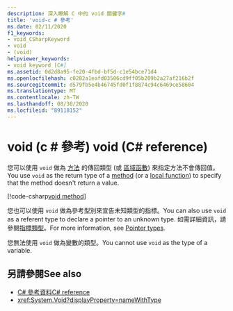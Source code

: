 ```yaml
---
description: 深入瞭解 C 中的 void 關鍵字#
title: 'void-c # 參考'
ms.date: 02/11/2020
f1_keywords:
- void_CSharpKeyword
- void
- (void)
helpviewer_keywords:
- void keyword [C#]
ms.assetid: 0d2d8a95-fe20-4fbd-bf5d-c1e54bce71d4
ms.openlocfilehash: c0282a1eafd03506cd9ff05b209b2a27af216b2f
ms.sourcegitcommit: d579fb5e4b46745fd0f1f8874c94c6469ce58604
ms.translationtype: MT
ms.contentlocale: zh-TW
ms.lasthandoff: 08/30/2020
ms.locfileid: "89118152"
---
```

# <a name="void-c-reference"></a><span data-ttu-id="5303a-103">void (c # 參考) </span><span class="sxs-lookup"><span data-stu-id="5303a-103">void (C# reference)</span></span>

<span data-ttu-id="5303a-104">您可以使用 `void` 做為 [方法](../../programming-guide/classes-and-structs/methods.md) 的傳回類型 (或 [區域函數](../../programming-guide/classes-and-structs/local-functions.md)) 來指定方法不會傳回值。</span><span class="sxs-lookup"><span data-stu-id="5303a-104">You use `void` as the return type of a [method](../../programming-guide/classes-and-structs/methods.md) (or a [local function](../../programming-guide/classes-and-structs/local-functions.md)) to specify that the method doesn't return a value.</span></span>

[!code-csharp[void method](snippets/VoidType.cs#VoidExample)]

<span data-ttu-id="5303a-105">您也可以使用 `void` 做為參考型別來宣告未知類型的指標。</span><span class="sxs-lookup"><span data-stu-id="5303a-105">You can also use `void` as a referent type to declare a pointer to an unknown type.</span></span> <span data-ttu-id="5303a-106">如需詳細資訊，請參閱[指標類型](../../programming-guide/unsafe-code-pointers/pointer-types.md)。</span><span class="sxs-lookup"><span data-stu-id="5303a-106">For more information, see [Pointer types](../../programming-guide/unsafe-code-pointers/pointer-types.md).</span></span>

<span data-ttu-id="5303a-107">您無法使用 `void` 做為變數的類型。</span><span class="sxs-lookup"><span data-stu-id="5303a-107">You cannot use `void` as the type of a variable.</span></span>

## <a name="see-also"></a><span data-ttu-id="5303a-108">另請參閱</span><span class="sxs-lookup"><span data-stu-id="5303a-108">See also</span></span>

- [<span data-ttu-id="5303a-109">C# 參考資料</span><span class="sxs-lookup"><span data-stu-id="5303a-109">C# reference</span></span>](../index.md)
- <xref:System.Void?displayProperty=nameWithType>
